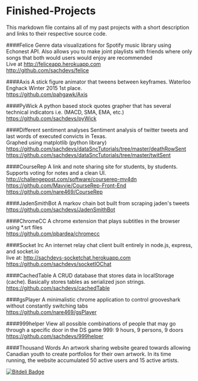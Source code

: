 # Finished-Projects

This markdown file contains all of my past projects with a short description and links to their respective source code.

####Felice
Genre data visualizations for Spotify music library using Echonest API. Also allows you to make joint playlists with friends where only songs that both would users would enjoy are recommended <br>
Live at http://feliceapp.herokuapp.com <br>
http://github.com/sachdevs/felice

####Axis
A stick figure animator that tweens between keyframes. Waterloo Enghack Winter 2015 1st place. <br>
https://github.com/pahgawk/Axis

####PyWick
A python based stock quotes grapher that has several technical indicators i.e. (MACD, SMA, EMA, etc.) <br>
https://github.com/sachdevs/pyWick

####Different sentiment analyses
Sentiment analysis of twitter tweets and last words of executed convicts in Texas. <br>
Graphed using matplotlib (python library) <br>
https://github.com/sachdevs/dataSncTutorials/tree/master/deathRowSent <br>
https://github.com/sachdevs/dataSncTutorials/tree/master/twitSent

####CourseRep
A link and note sharing site for students, by students. Supports voting for notes and a clean UI.<br>
http://challengepost.com/software/courserep-mv4dn <br>
https://github.com/Mavvie/CourseRep-Front-End <br>
https://github.com/nare469/CourseRep <br>

####JadenSmithBot
A markov chain bot built from scraping jaden's tweets <br>
https://github.com/sachdevs/JadenSmithBot <br>

####ChromeCC
A chrome extension that plays subtitles in the browser using *.srt files<br>
https://github.com/pbardea/chromecc <br>

####Socket Irc
An internet relay chat client built entirely in node.js, express, and socket.io<br>
live at: http://sachdevs-socketchat.herokuapp.com <br>
https://github.com/sachdevs/socketIOChat <br>

####CachedTable
A CRUD database that stores data in localStorage (cache). Basically stores tables as serialized json strings. <br>
https://github.com/sachdevs/cachedTable <br>

####gsPlayer
A minimalistic chrome application to control grooveshark without constantly switching tabs<br>
https://github.com/nare469/gsPlayer <br>

####999helper
View all possible combinations of people that may go through a specific door in the DS game 999: 9 hours, 9 persons, 9 doors <br>
https://github.com/sachdevs/999helper

####Thousand Words
An artwork sharing website geared towards allowing Canadian youth to create portfolios for their own artwork. In its time running, the website accumulated 50 active users and 15 active artists.

[![Bitdeli Badge](https://d2weczhvl823v0.cloudfront.net/sachdevs/finished-projects/trend.png)](https://bitdeli.com/free "Bitdeli Badge")
